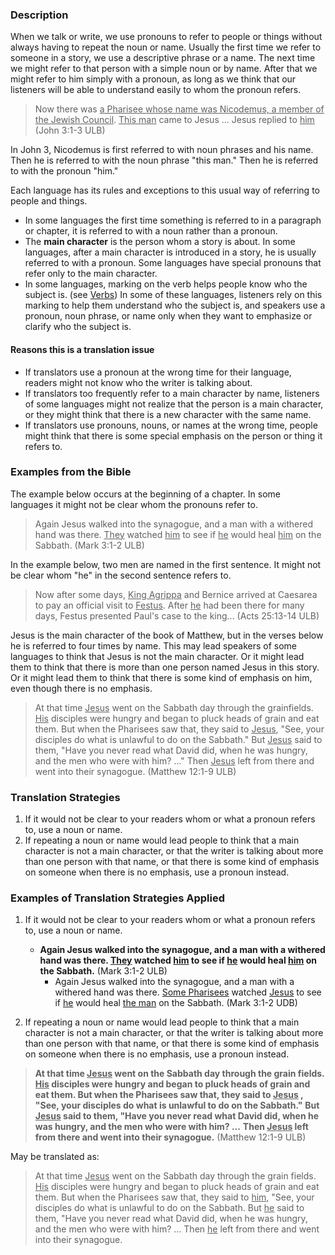 

### Description

When we talk or write, we use pronouns to refer to people or things without always having to repeat the noun or name. Usually the first time we refer to someone in a story, we use a descriptive phrase or a name. The next time we might refer to that person with a simple noun or by name. After that we might refer to him simply with a pronoun, as long as we think that our listeners will be able to understand easily to whom the pronoun refers.

> Now there was <u>a Pharisee whose name was Nicodemus, a member of the Jewish Council</u>. <u>This man</u> came to Jesus ... Jesus replied to <u>him</u> (John 3:1-3 ULB)

In John 3, Nicodemus is first referred to with noun phrases and his name. Then he is referred to with the noun phrase "this man." Then he is referred to with the pronoun "him."

Each language has its rules and exceptions to this usual way of referring to people and things.

* In some languages the first time something is referred to in a paragraph or chapter, it is referred to with a noun rather than a pronoun.
* The **main character** is the person whom a story is about. In some languages, after a main character is introduced in a story, he is usually referred to with a pronoun. Some languages have special pronouns that refer only to the main character.
* In some languages, marking on the verb helps people know who the subject is. (see [Verbs](figs-verbs)) In some of these languages, listeners rely on this marking to help them understand who the subject is, and speakers use a pronoun, noun phrase, or name only when they want to emphasize or clarify who the subject is.

#### Reasons this is a translation issue

* If translators use a pronoun at the wrong time for their language, readers might not know who the writer is talking about.
* If translators too frequently refer to a main character by name, listeners of some languages might not realize that the person is a main character, or they might think that there is a new character with the same name.
* If translators use pronouns, nouns, or names at the wrong time, people might think that there is some special emphasis on the person or thing it refers to.

### Examples from the Bible

The example below occurs at the beginning of a chapter. In some languages it might not be clear whom the pronouns refer to.
>Again Jesus walked into the synagogue, and a man with a withered hand was there. <u>They</u> watched <u>him</u> to see if <u>he</u> would heal <u>him</u> on the Sabbath. (Mark 3:1-2 ULB)


In the example below, two men are named in the first sentence. It might not be clear whom "he" in the second sentence refers to.
>Now after some days, <u>King Agrippa</u> and Bernice arrived at Caesarea to pay an official visit to <u>Festus</u>. After <u>he</u> had been there for many days, Festus presented Paul's case to the king...  (Acts 25:13-14 ULB)


Jesus is the main character of the book of Matthew, but in the verses below he is referred to four times by name. This may lead speakers of some languages to think that Jesus is not the main character. Or it might lead them to think that there is more than one person named Jesus in this story. Or it might lead them to think that there is some kind of emphasis on him, even though there is no emphasis.

> At that time <u>Jesus</u> went on the Sabbath day through the grainfields. <u>His</u> disciples were hungry and began to pluck heads of grain and eat them. But when the Pharisees saw that, they said to <u>Jesus</u>, "See, your disciples do what is unlawful to do on the Sabbath."
>But <u>Jesus</u> said to them, "Have you never read what David did, when he was hungry, and the men who were with him? ..."
>Then <u>Jesus</u> left from there and went into their synagogue. (Matthew 12:1-9 ULB)


### Translation Strategies

1. If it would not be clear to your readers whom or what a pronoun refers to, use a noun or name.
1. If repeating a noun or name would lead people to think that a main character is not a main character, or that the writer is talking about more than one person with that name, or that there is some kind of emphasis on someone when there is no emphasis, use a pronoun instead.

### Examples of Translation Strategies Applied

1. If it would not be clear to your readers whom or what a pronoun refers to, use a noun or name.

    * **Again Jesus walked into the synagogue, and a man with a withered hand was there. <u>They</u> watched <u>him</u> to see if <u>he</u> would heal <u>him</u> on the Sabbath.** (Mark 3:1-2 ULB)
        * Again Jesus walked into the synagogue, and a man with a withered hand was there. <u>Some Pharisees</u> watched <u>Jesus</u> to see if <u>he</u> would heal <u>the man</u> on the Sabbath. (Mark 3:1-2 UDB)

2. If repeating a noun or name would lead people to think that a main character is not a main character, or that the writer is talking about more than one person with that name, or that there is some kind of emphasis on someone when there is no emphasis, use a pronoun instead.

> **At that time <u>Jesus</u> went on the Sabbath day through the grain fields. <u>His</u> disciples were hungry and began to pluck heads of grain and eat them. But when the Pharisees saw that, they said to <u>Jesus</u> , "See, your disciples do what is unlawful to do on the Sabbath."**
>**But <u>Jesus</u> said to them, "Have you never read what David did, when he was hungry, and the men who were with him? ...**
>**Then <u>Jesus</u> left from there and went into their synagogue.** (Matthew 12:1-9 ULB)

May be translated as:

>At that time <u>Jesus</u> went on the Sabbath day through the grain fields. <u>His</u> disciples were hungry and began to pluck heads of grain and eat them. But when the Pharisees saw that, they said to <u>him</u>, "See, your disciples do what is unlawful to do on the Sabbath.
>But <u>he</u> said to them, "Have you never read what David did, when he was hungry, and the men who were with him? ...
>Then <u>he</u> left from there and went into their synagogue.
